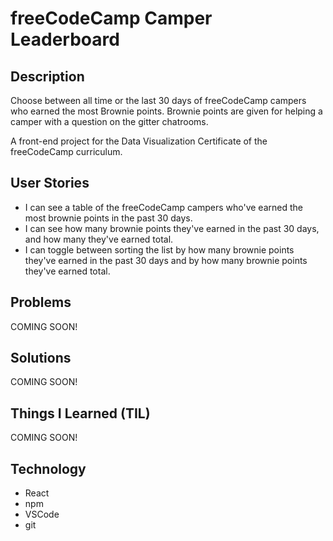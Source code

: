 # freeCodeCamp Camper Leaderboard

## Description

Choose between all time or the last 30 days of freeCodeCamp campers who earned the most Brownie points. Brownie points are given for helping a camper with a question on the gitter chatrooms.

A front-end project for the Data Visualization Certificate of the freeCodeCamp curriculum.

## User Stories

* I can see a table of the freeCodeCamp campers who've earned the most brownie points in the past 30 days.
* I can see how many brownie points they've earned in the past 30 days, and how many they've earned total.
* I can toggle between sorting the list by how many brownie points they've earned in the past 30 days and by how many brownie points they've earned total.

## Problems

COMING SOON!

## Solutions

COMING SOON!

## Things I Learned (TIL)

COMING SOON!

## Technology

* React
* npm
* VSCode
* git